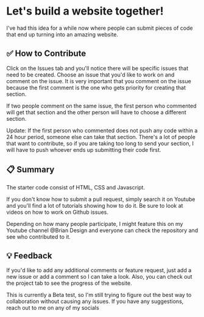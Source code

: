 # Let's build a website together!

I've had this idea for a while now where people can submit pieces of code that end up turning into an amazing website.

## :white_check_mark: How to Contribute

Click on the Issues tab and you'll notice there will be specific issues that need to be created. Choose an issue that you'd like to work on and comment on the issue. It is very important that you comment on the issue because the first comment is the one who gets priority for creating that section.

If two people comment on the same issue, the first person who commented will get that section and the other person will have to choose a different section.

Update: If the first person who commented does not push any code within a 24 hour period, someone else can take that section. There's a lot of people that want to contribute, so if you are taking too long to send your section, I will have to push whoever ends up submitting their code first. 

## :clipboard: Summary

The starter code consist of HTML, CSS and Javascript.

If you don't know how to submit a pull request, simply search it on Youtube and you'll find a lot of tutorials showing how to do it. Be sure to look at videos on how to work on Github issues.

Depending on how many people participate, I might feature this on my Youtube channel @Brian Design and everyone can check the repository and see who contributed to it.

## :bulb: Feedback
If you'd like to add any additional comments or feature request, just add a new issue or add a comment so I can take a look. Also, you can check out the project tab to see the progress of the website.

This is currently a Beta test, so I'm still trying to figure out the best way to collaboration without causing any issues. If you have any suggestions, reach out to me on any of my socials




